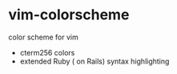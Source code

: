 vim-colorscheme
===============

color scheme for vim

* cterm256 colors
* extended Ruby ( on Rails) syntax highlighting


